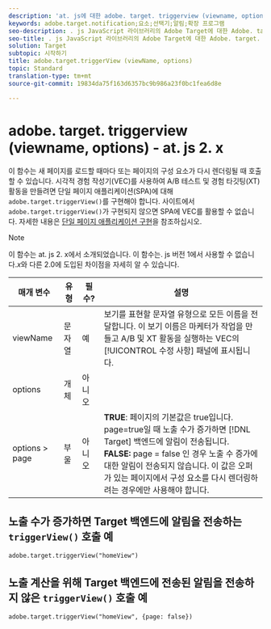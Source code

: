 ```yaml
---
description: 'at. js에 대한 adobe. target. triggerview (viewname, options) 함수에 대한 정보입니다. '
keywords: adobe.target.notification;요소;선택기;알림;확장 프로그램
seo-description: . js JavaScript 라이브러리의 Adobe Target에 대한 Adobe. target. triggerview (viewname, options) 함수에 대한 정보입니다.
seo-title: . js JavaScript 라이브러리의 Adobe Target에 대한 Adobe. target. triggerview (viewname, options) 함수에 대한 정보입니다.
solution: Target
subtopic: 시작하기
title: adobe.target.triggerView (viewName, options)
topic: Standard
translation-type: tm+mt
source-git-commit: 19834da75f163d6357bc9b986a23f0bc1fea6d8e

---
```



# adobe. target. triggerview (viewname, options) - at. js 2. x

이 함수는 새 페이지를 로드할 때마다 또는 페이지의 구성 요소가 다시 렌더링될 때 호출할 수 있습니다. 시각적 경험 작성기(VEC)를 사용하여 A/B 테스트 및 경험 타깃팅(XT) 활동을 만들려면 단일 페이지 애플리케이션(SPA)에 대해 `adobe.target.triggerView()`를 구현해야 합니다. 사이트에서 `adobe.target.triggerView()`가 구현되지 않으면 SPA에 VEC를 활용할 수 없습니다. 자세한 내용은 [단일 페이지 애플리케이션 구현](/help/c-implementing-target/c-implementing-target-for-client-side-web/how-to-deployatjs/target-atjs-single-page-application.md)을 참조하십시오.

>[!NOTE]
>
>이 함수는 at. js 2. x에서 소개되었습니다. 이 함수는. js 버전 1에서 사용할 수 없습니다.*x*와 다른 2.0에 도입된 차이점을 자세히 알 수 있습니다.

| 매개 변수 | 유형 | 필수? | 설명 |
| --- | --- | --- | --- |
| viewName | 문자열 | 예 | 보기를 표현할 문자열 유형으로 모든 이름을 전달합니다. 이 보기 이름은 마케터가 작업을 만들고 A/B 및 XT 활동을 실행하는 VEC의 [!UICONTROL 수정 사항] 패널에 표시됩니다. |
| options | 개체 | 아니오 |
| options &gt; page | 부울 | 아니오 | **TRUE**: 페이지의 기본값은 true입니다. page=true일 때 노출 수가 증가하면 [!DNL Target] 백엔드에 알림이 전송됩니다.<br>**FALSE:** page = false 인 경우 노출 수 증가에 대한 알림이 전송되지 않습니다. 이 값은 오퍼가 있는 페이지에서 구성 요소를 다시 렌더링하려는 경우에만 사용해야 합니다. |

## 노출 수가 증가하면 Target 백엔드에 알림을 전송하는 `triggerView()` 호출 예

```
adobe.target.triggerView("homeView")
```

## 노출 계산을 위해 Target 백엔드에 전송된 알림을 전송하지 않은 `triggerView()` 호출 예

```
adobe.target.triggerView("homeView", {page: false})
```
